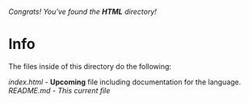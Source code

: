 *Congrats! You've found the **HTML** directory!*

# Info

The files inside of this directory do the following:

*index.html* - **Upcoming** file including documentation for the language.     
*README.md* - *This current file*    

